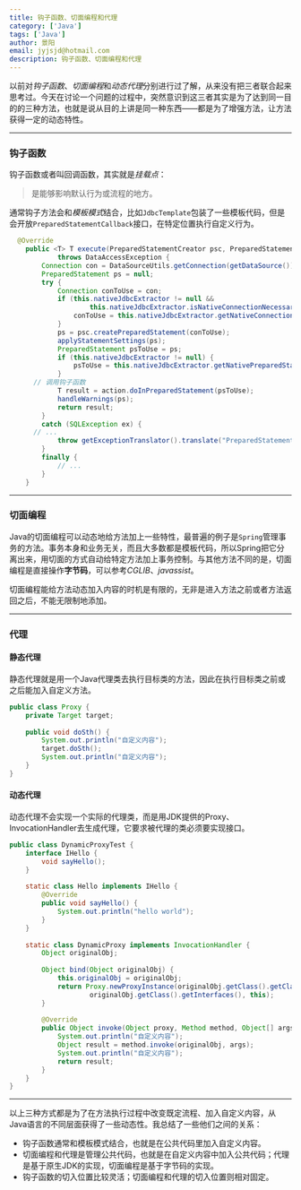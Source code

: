 ```yaml
---
title: 钩子函数、切面编程和代理
category: ['Java']
tags: ['Java']
author: 景阳
email: jyjsjd@hotmail.com
description: 钩子函数、切面编程和代理
---
```


以前对*钩子函数*、*切面编程*和*动态代理*分别进行过了解，从来没有把三者联合起来思考过。今天在讨论一个问题的过程中，突然意识到这三者其实是为了达到同一目的的三种方法，也就是说从目的上讲是同一种东西——都是为了增强方法，让方法获得一定的动态特性。

---

### 钩子函数

钩子函数或者叫回调函数，其实就是*挂载点*：

>是能够影响默认行为或流程的地方。

通常钩子方法会和*模板模式*结合，比如`JdbcTemplate`包装了一些模板代码，但是会开放`PreparedStatementCallback`接口，在特定位置执行自定义行为。

```java
  @Override
	public <T> T execute(PreparedStatementCreator psc, PreparedStatementCallback<T> action)
			throws DataAccessException {
		Connection con = DataSourceUtils.getConnection(getDataSource());
		PreparedStatement ps = null;
		try {
			Connection conToUse = con;
			if (this.nativeJdbcExtractor != null &&
					this.nativeJdbcExtractor.isNativeConnectionNecessaryForNativePreparedStatements()) {
				conToUse = this.nativeJdbcExtractor.getNativeConnection(con);
			}
			ps = psc.createPreparedStatement(conToUse);
			applyStatementSettings(ps);
			PreparedStatement psToUse = ps;
			if (this.nativeJdbcExtractor != null) {
				psToUse = this.nativeJdbcExtractor.getNativePreparedStatement(ps);
			}
      // 调用钩子函数
			T result = action.doInPreparedStatement(psToUse);
			handleWarnings(ps);
			return result;
		}
		catch (SQLException ex) {
      // ...
			throw getExceptionTranslator().translate("PreparedStatementCallback", sql, ex);
		}
		finally {
			// ...
		}
    }
```

---

### 切面编程

Java的切面编程可以动态地给方法加上一些特性，最普遍的例子是`Spring`管理事务的方法。事务本身和业务无关，而且大多数都是模板代码，所以Spring把它分离出来，用切面的方式自动给特定方法加上事务控制。与其他方法不同的是，切面编程是直接操作**字节码**，可以参考*CGLIB*、*javassist*。

切面编程能给方法动态加入内容的时机是有限的，无非是进入方法之前或者方法返回之后，不能无限制地添加。

---

### 代理

#### 静态代理

静态代理就是用一个Java代理类去执行目标类的方法，因此在执行目标类之前或之后能加入自定义方法。

```java
public class Proxy {
    private Target target;
  
    public void doSth() {
        System.out.println("自定义内容");
        target.doSth();
        System.out.println("自定义内容");
    }
}
```

#### 动态代理

动态代理不会实现一个实际的代理类，而是用JDK提供的Proxy、InvocationHandler去生成代理，它要求被代理的类必须要实现接口。

```java
public class DynamicProxyTest {
    interface IHello {
        void sayHello();
    }
 
    static class Hello implements IHello {
        @Override
        public void sayHello() {
            System.out.println("hello world");
        }
    }
 
    static class DynamicProxy implements InvocationHandler {
        Object originalObj;
 
        Object bind(Object originalObj) {
            this.originalObj = originalObj;
            return Proxy.newProxyInstance(originalObj.getClass().getClassLoader(),
                    originalObj.getClass().getInterfaces(), this);
        }
 
        @Override
        public Object invoke(Object proxy, Method method, Object[] args) throws Throwable {
            System.out.println("自定义内容");
            Object result = method.invoke(originalObj, args);
            System.out.println("自定义内容");
            return result;
        }
    }
}
```

---

以上三种方式都是为了在方法执行过程中改变既定流程、加入自定义内容，从Java语言的不同层面获得了一些动态性。我总结了一些他们之间的关系：

- 钩子函数通常和模板模式结合，也就是在公共代码里加入自定义内容。
- 切面编程和代理是管理公共代码，也就是在自定义内容中加入公共代码；代理是基于原生JDK的实现，切面编程是基于字节码的实现。
- 钩子函数的切入位置比较灵活；切面编程和代理的切入位置则相对固定。
